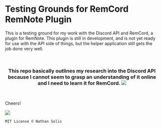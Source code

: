 # Testing Grounds for RemCord RemNote Plugin

This is a testing ground for my work with the Discord API and RemCord, a plugin for RemNote. This plugin is still in development, and is not yet ready for use with the API side of things, but the helper application still gets the job done very well.

<br>

<h3 align="center">This repo basically outlines my research into the Discord API because I cannot seem to grasp an understanding of it online and I need to learn it for RemCord. <img src="https://cdn.betterttv.net/emote/6220c51b06fd6a9f5be613b4/1x.gif"></h3>

<br>

Cheers!

![](https://cdn.betterttv.net/emote/5fbd08942d6c386f224a7e5b/2x.png)

```txt
MIT License © Nathan Solis
```
